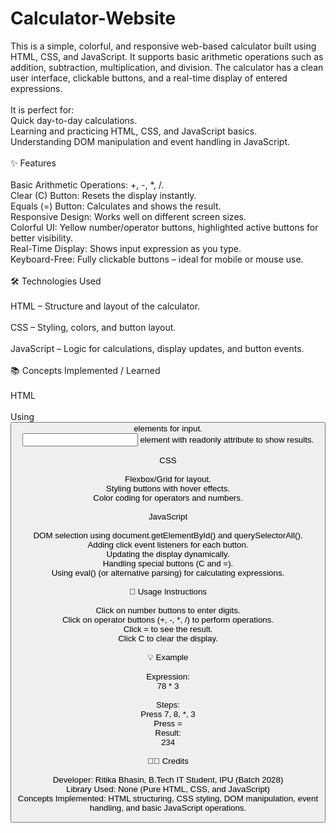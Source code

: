 # Calculator-Website
This is a simple, colorful, and responsive web-based calculator built using HTML, CSS, and JavaScript.
It supports basic arithmetic operations such as addition, subtraction, multiplication, and division.
The calculator has a clean user interface, clickable buttons, and a real-time display of entered expressions.
<br><br>
It is perfect for:
<br>
Quick day-to-day calculations.
<br>
Learning and practicing HTML, CSS, and JavaScript basics.
<br>
Understanding DOM manipulation and event handling in JavaScript.
<br><br>
✨ Features
<br><br>
Basic Arithmetic Operations: +, -, *, /.
<br>
Clear (C) Button: Resets the display instantly.
<br>
Equals (=) Button: Calculates and shows the result.
<br>
Responsive Design: Works well on different screen sizes.
<br>
Colorful UI: Yellow number/operator buttons, highlighted active buttons for better visibility.
<br>
Real-Time Display: Shows input expression as you type.
<br>
Keyboard-Free: Fully clickable buttons – ideal for mobile or mouse use.
<br><br>
🛠️ Technologies Used
<br><br>
HTML – Structure and layout of the calculator.
<br><br>
CSS – Styling, colors, and button layout.
<br><br>
JavaScript – Logic for calculations, display updates, and button events.
<br><br>
📚 Concepts Implemented / Learned
<br><br>
HTML
<br><br>
Using <button> elements for input.
<br>
<input> element with readonly attribute to show results.
<br><br>
CSS
<br><br>
Flexbox/Grid for layout.
<br>
Styling buttons with hover effects.
<br>
Color coding for operators and numbers.
<br><br>
JavaScript
<br><br>
DOM selection using document.getElementById() and querySelectorAll().
<br>
Adding click event listeners for each button.
<br>
Updating the display dynamically.
<br>
Handling special buttons (C and =).
<br>
Using eval() (or alternative parsing) for calculating expressions.
<br><br>
📖 Usage Instructions
<br><br>
Click on number buttons to enter digits.
<br>
Click on operator buttons (+, -, *, /) to perform operations.
<br>
Click = to see the result.
<br>
Click C to clear the display.
<br><br>
💡 Example
<br><br>
Expression:
<br>
78 * 3
<br>
<br>
Steps:
<br>
Press 7, 8, *, 3
<br>
Press =
<br>
Result:
<br>
234
<br><br>
👨‍💻 Credits
<br><br>
Developer: Ritika Bhasin, B.Tech IT Student, IPU (Batch 2028)<br>
Library Used: None (Pure HTML, CSS, and JavaScript)<br>
Concepts Implemented: HTML structuring, CSS styling, DOM manipulation, event handling, and basic JavaScript operations.
